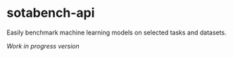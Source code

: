 # sotabench-api

Easily benchmark machine learning models on selected tasks and datasets.

*Work in progress version*